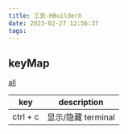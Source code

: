 ```yaml
---
title: 工具-HBuilderX
date: 2023-02-27 12:56:37
tags:
---
```


## keyMap
[all](https://hx.dcloud.net.cn/Tutorial/Other/keybindings_idea?id=some-shortcuts-changed-for-sublime-keymaps)

|key|description|
|--|--|
|ctrl + c|显示/隐藏 terminal|